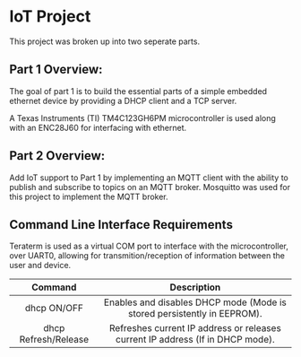 # IoT Project

This project was broken up into two seperate parts.

## Part 1 Overview:
  
  The goal of part 1 is to build the essential parts of a simple embedded ethernet device by providing a DHCP client and a TCP server. 
  
  A Texas Instruments (TI) TM4C123GH6PM microcontroller is used along with an ENC28J60 for interfacing with ethernet.
  
## Part 2 Overview: 
  
  Add IoT support to Part 1 by implementing an MQTT client with the ability to publish and subscribe to topics on an MQTT broker. Mosquitto was used for this project to implement the MQTT broker.

## Command Line Interface Requirements

   Teraterm is used as a virtual COM port to interface with the microcontroller, over UART0, allowing for transmition/reception of information between the user and device.
   
   | Command | Description |
   | :----: | :----: |
   | dhcp ON/OFF | Enables and disables DHCP mode (Mode is stored persistently in EEPROM). |
   | dhcp Refresh/Release | Refreshes current IP address or releases current IP address (If in DHCP mode).|
